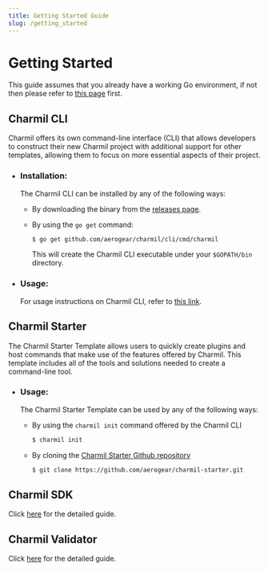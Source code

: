 ```yaml
---
title: Getting Started Guide
slug: /getting_started
---
```


# Getting Started

This guide assumes that you already have a working Go environment, if not then please refer to
[this page](https://golang.org/doc/install) first.

## Charmil CLI

Charmil offers its own command-line interface (CLI) that allows developers to construct their new Charmil project with additional support for other templates, allowing them to focus on more essential aspects of their project.

- ### Installation:

  The Charmil CLI can be installed by any of the following ways:

  - By downloading the binary from the [releases page](https://github.com/aerogear/charmil/releases).

  - By using the `go get` command:

    ```bash
    $ go get github.com/aerogear/charmil/cli/cmd/charmil
    ```

    This will create the Charmil CLI executable under your `$GOPATH/bin` directory.

- ### Usage:
  For usage instructions on Charmil CLI, refer to [this link](../charmil_cli.md).

## Charmil Starter

The Charmil Starter Template allows users to quickly create plugins and host commands that make use of the features offered by Charmil. This template includes all of the tools and solutions needed to create a command-line tool.

- ### Usage:

  The Charmil Starter Template can be used by any of the following ways:

  - By using the `charmil init` command offered by the Charmil CLI
    ```bash
    $ charmil init
    ```
  - By cloning the [Charmil Starter Github repository](https://github.com/aerogear/charmil-starter)
    ```bash
    $ git clone https://github.com/aerogear/charmil-starter.git
    ```

## Charmil SDK

Click [here](./sdk.md) for the detailed guide.

## Charmil Validator

Click [here](./validator.md) for the detailed guide.
